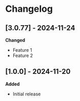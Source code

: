 # Changelog

## [3.0.77] - 2024-11-24
**Changed**
- Feature 1
- Feature 2

## [1.0.0] - 2024-11-20
**Added**
- Initial release
